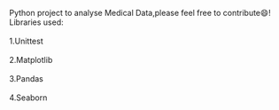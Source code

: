 <p>Python project to analyse Medical Data,please feel free to contribute😄!
<br>Libraries used:</br>
<br>1.Unittest</br>
<br>2.Matplotlib</br>
<br>3.Pandas</br>
<br>4.Seaborn</br>
</p>

